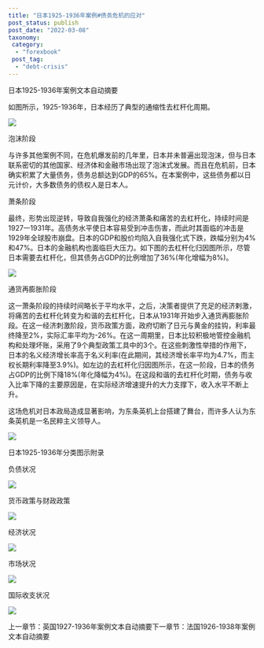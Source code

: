```yaml
---
title: "日本1925-1936年案例#债务危机的应对"
post_status: publish
post_date: "2022-03-08"
taxonomy:
 category: 
  - "forexbook"
 post_tag: 
  - "debt-crisis"
---
```


日本1925-1936年案例文本自动摘要

如图所示，1925-1936年，日本经历了典型的通缩性去杠杆化周期。

![](https://img.dgrhw.net/upload/images/forexbook/2020/08/31/104653169.jpg)

泡沫阶段

与许多其他案例不同，在危机爆发前的几年里，日本并未普遍出现泡沫，但与日本联系密切的其他国家、经济体和金融市场出现了泡沫式发展。而且在危机前，日本确实积累了大量债务，债务总额达到GDP的65%。在本案例中，这些债务都以日元计价，大多数债务的债权人是日本人。

萧条阶段

最终，形势出现逆转，导致自我强化的经济萧条和痛苦的去杠杆化，持续时间是1927一1931年。高债务水平使日本容易受到冲击伤害，而此时其面临的冲击是1929年全球股市崩盘。日本的GDP和股价均陷入自我强化式下跌，跌幅分别为4%和47%。日本的金融机构也面临巨大压力。如下图的去杠杆化归因图所示，尽管日本需要去杠杆化，但其债务占GDP的比例增加了36%(年化增幅为8%)。

![](https://img.dgrhw.net/upload/images/forexbook/2020/08/31/104737154.jpg)

通货再膨胀阶段

这一萧条阶段的持续时间略长于平均水平，之后，决策者提供了充足的经济剌激，将痛苦的去杠杆化转变为和谐的去杠杆化，日本从1931年开始步入通货再膨胀阶段。在这一经济刺激阶段，货币政策方面，政府切断了日元与黄金的挂钩，利率最终降至2%，实际汇率平均为-26%。在这一周期里，日本比较积极地管控金融机构和处理坏账，采用了9个典型政策工具中的3个。在这些刺激性举措的作用下，日本的名义经济增长率高于名义利率(在此期间，其经济增长率平均为4.7%，而主权长期利率降至3.9%)。如左边的去杠杆化归因图所示，在这一阶段，日本的债务占GDP的比例下降18%(年化降幅为4%)。在这段和谐的去杠杆化时期，债务与收入比率下降的主要原因是，在实际经济增速提升的大力支撑下，收入水平不断上升。

这场危机对日本政局造成显著影响，为东条英机上台搭建了舞台，而许多人认为东条英机是一名民粹主义领导人。

![](https://img.dgrhw.net/upload/images/forexbook/2020/08/31/104828856.jpg)

日本1925-1936年分类图示附录

负债状况

![](https://img.dgrhw.net/upload/images/forexbook/2020/07/21/154954935.png)

货币政策与财政政策

![](https://img.dgrhw.net/upload/images/forexbook/2020/07/21/155011466.png)

经济状况

![](https://img.dgrhw.net/upload/images/forexbook/2020/07/21/155030070.png)

市场状况

![](https://img.dgrhw.net/upload/images/forexbook/2020/07/21/155044607.png)

国际收支状况

![](https://img.dgrhw.net/upload/images/forexbook/2020/07/21/155101388.png)

  

上一章节：英国1927-1936年案例文本自动摘要下一章节：法国1926-1938年案例文本自动摘要
